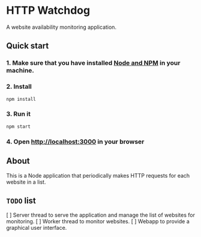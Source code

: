 # HTTP Watchdog
A website availability monitoring application.

## Quick start

### 1. Make sure that you have installed [Node and NPM](https://nodejs.org/en/) in your machine.

### 2. Install

```
npm install
```

### 3. Run it

```
npm start
```

### 4. Open [http://localhost:3000](http://localhost:3000) in your browser

## About

This is a Node application that periodically makes HTTP requests for each website in a list.

## `TODO` list

[ ] Server thread to serve the application and manage the list of websites for monitoring.
[ ] Worker thread to monitor websites.
[ ] Webapp to provide a graphical user interface.